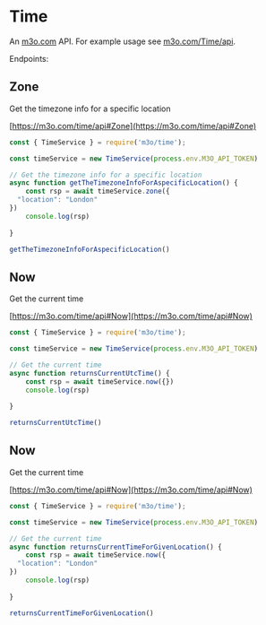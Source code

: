 # Time

An [m3o.com](https://m3o.com) API. For example usage see [m3o.com/Time/api](https://m3o.com/Time/api).

Endpoints:

## Zone

Get the timezone info for a specific location


[https://m3o.com/time/api#Zone](https://m3o.com/time/api#Zone)

```js
const { TimeService } = require('m3o/time');

const timeService = new TimeService(process.env.M3O_API_TOKEN)

// Get the timezone info for a specific location
async function getTheTimezoneInfoForAspecificLocation() {
	const rsp = await timeService.zone({
  "location": "London"
})
	console.log(rsp)
	
}

getTheTimezoneInfoForAspecificLocation()
```
## Now

Get the current time


[https://m3o.com/time/api#Now](https://m3o.com/time/api#Now)

```js
const { TimeService } = require('m3o/time');

const timeService = new TimeService(process.env.M3O_API_TOKEN)

// Get the current time
async function returnsCurrentUtcTime() {
	const rsp = await timeService.now({})
	console.log(rsp)
	
}

returnsCurrentUtcTime()
```
## Now

Get the current time


[https://m3o.com/time/api#Now](https://m3o.com/time/api#Now)

```js
const { TimeService } = require('m3o/time');

const timeService = new TimeService(process.env.M3O_API_TOKEN)

// Get the current time
async function returnsCurrentTimeForGivenLocation() {
	const rsp = await timeService.now({
  "location": "London"
})
	console.log(rsp)
	
}

returnsCurrentTimeForGivenLocation()
```
